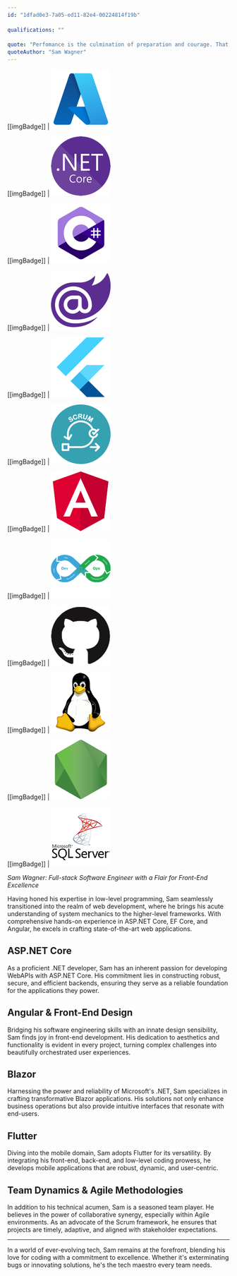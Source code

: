 ```yaml
---
id: "1dfad0e3-7a05-ed11-82e4-00224814f19b"

qualifications: ""

quote: "Perfomance is the culmination of preparation and courage. That is all."
quoteAuthor: "Sam Wagner"
---
```


[[imgBadge]]
| ![Azure](../badges/Business-microsoft-azure.png)

[[imgBadge]]
| ![.NET Core](../badges/Developer-dotnet-core.png)

[[imgBadge]]
| ![C#](../badges/Developer-c-sharp.png)

[[imgBadge]]
| ![Blazor](../badges/Developer-blazor.png)

[[imgBadge]]
| ![Blazor](../badges/Developer-flutter.png)

[[imgBadge]]
| ![Scrum](../badges/Business-scrum.png)

[[imgBadge]]
| ![Angular](../badges/Developer-angular.png)

[[imgBadge]]
| ![DevOps](../badges/Developer-devops.png)

[[imgBadge]]
| ![GitHub](../badges/Developer-github.png)

[[imgBadge]]
| ![Linux](../badges/Developer-linux.png)

[[imgBadge]]
| ![NodeJS](../badges/Developer-node-js.png)

[[imgBadge]]
| ![SQL Server](../badges/Developer-sql-server.png)

*Sam Wagner: Full-stack Software Engineer with a Flair for Front-End Excellence*

Having honed his expertise in low-level programming, Sam seamlessly transitioned into the realm of web development, where he brings his acute understanding of system mechanics to the higher-level frameworks. With comprehensive hands-on experience in ASP.NET Core, EF Core, and Angular, he excels in crafting state-of-the-art web applications.

## ASP.NET Core
As a proficient .NET developer, Sam has an inherent passion for developing WebAPIs with ASP.NET Core. His commitment lies in constructing robust, secure, and efficient backends, ensuring they serve as a reliable foundation for the applications they power.

## Angular & Front-End Design
Bridging his software engineering skills with an innate design sensibility, Sam finds joy in front-end development. His dedication to aesthetics and functionality is evident in every project, turning complex challenges into beautifully orchestrated user experiences.

## Blazor
Harnessing the power and reliability of Microsoft's .NET, Sam specializes in crafting transformative Blazor applications. His solutions not only enhance business operations but also provide intuitive interfaces that resonate with end-users.

## Flutter
Diving into the mobile domain, Sam adopts Flutter for its versatility. By integrating his front-end, back-end, and low-level coding prowess, he develops mobile applications that are robust, dynamic, and user-centric.

## Team Dynamics & Agile Methodologies
In addition to his technical acumen, Sam is a seasoned team player. He believes in the power of collaborative synergy, especially within Agile environments. As an advocate of the Scrum framework, he ensures that projects are timely, adaptive, and aligned with stakeholder expectations.

---

In a world of ever-evolving tech, Sam remains at the forefront, blending his love for coding with a commitment to excellence. Whether it's exterminating bugs or innovating solutions, he's the tech maestro every team needs.
